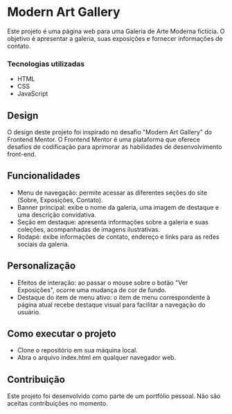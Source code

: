
# Modern Art Gallery
Este projeto é uma página web para uma Galeria de Arte Moderna fictícia. O objetivo é apresentar a galeria, suas exposições e fornecer informações de contato.

### Tecnologias utilizadas
+ HTML
+ CSS
+ JavaScript

## Design
O design deste projeto foi inspirado no desafio "Modern Art Gallery" do Frontend Mentor. O Frontend Mentor é uma plataforma que oferece desafios de codificação para aprimorar as habilidades de desenvolvimento front-end.

## Funcionalidades
+ Menu de navegação: permite acessar as diferentes seções do site (Sobre, Exposições, Contato).
+ Banner principal: exibe o nome da galeria, uma imagem de destaque e uma descrição convidativa.
+ Seção em destaque: apresenta informações sobre a galeria e suas coleções, acompanhadas de imagens ilustrativas.
+ Rodapé: exibe informações de contato, endereço e links para as redes sociais da galeria.

## Personalização
+ Efeitos de interação: ao passar o mouse sobre o botão "Ver Exposições", ocorre uma mudança de cor de fundo.
+ Destaque do item de menu ativo: o item de menu correspondente à página atual recebe destaque visual para facilitar a navegação do usuário.

## Como executar o projeto
+ Clone o repositório em sua máquina local.
+ Abra o arquivo index.html em qualquer navegador web.

## Contribuição
Este projeto foi desenvolvido como parte de um portfólio pessoal. Não são aceitas contribuições no momento.
